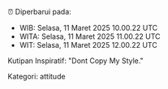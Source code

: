 ⏰ Diperbarui pada:
- WIB: Selasa, 11 Maret 2025 10.00.22 UTC
- WITA: Selasa, 11 Maret 2025 11.00.22 UTC
- WIT: Selasa, 11 Maret 2025 12.00.22 UTC

Kutipan Inspiratif:
"Dont Copy My Style."


Kategori: attitude

